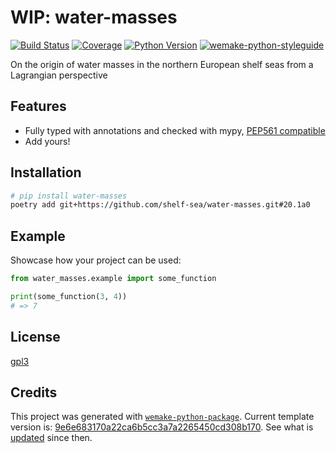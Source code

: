 # WIP: water-masses

[![Build Status](https://travis-ci.com/shelf-sea/water-masses.svg?branch=master)](https://travis-ci.com/shelf-sea/water-masses)
[![Coverage](https://coveralls.io/repos/github/shelf-sea/water-masses/badge.svg?branch=master)](https://coveralls.io/github/shelf-sea/water-masses?branch=master)
[![Python Version](https://img.shields.io/pypi/pyversions/water-masses.svg)](https://pypi.org/project/water-masses/)
[![wemake-python-styleguide](https://img.shields.io/badge/style-wemake-000000.svg)](https://github.com/wemake-services/wemake-python-styleguide)

On the origin of water masses in the northern European shelf seas from a Lagrangian perspective


## Features

- Fully typed with annotations and checked with mypy, [PEP561 compatible](https://www.python.org/dev/peps/pep-0561/)
- Add yours!


## Installation

```bash
# pip install water-masses
poetry add git+https://github.com/shelf-sea/water-masses.git#20.1a0
```


## Example

Showcase how your project can be used:

```python
from water_masses.example import some_function

print(some_function(3, 4))
# => 7
```

## License

[gpl3](https://github.com/shelf-sea/water-masses/blob/master/LICENSE)


## Credits

This project was generated with [`wemake-python-package`](https://github.com/wemake-services/wemake-python-package). Current template version is: [9e6e683170a22ca6b5cc3a7a2265450cd308b170](https://github.com/wemake-services/wemake-python-package/tree/9e6e683170a22ca6b5cc3a7a2265450cd308b170). See what is [updated](https://github.com/wemake-services/wemake-python-package/compare/9e6e683170a22ca6b5cc3a7a2265450cd308b170...master) since then.
